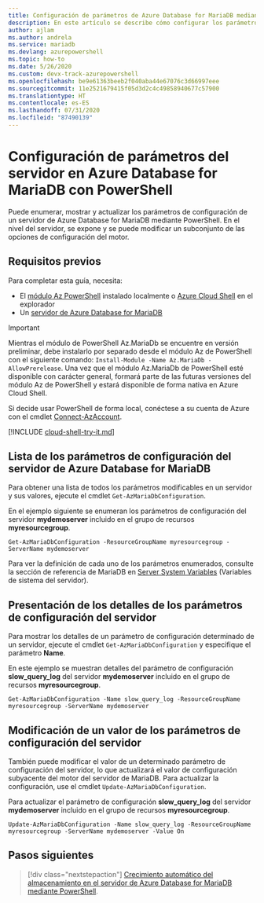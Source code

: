 ```yaml
---
title: Configuración de parámetros de Azure Database for MariaDB mediante Azure PowerShell
description: En este artículo se describe cómo configurar los parámetros de servicio de Azure Database for MariaDB mediante PowerShell.
author: ajlam
ms.author: andrela
ms.service: mariadb
ms.devlang: azurepowershell
ms.topic: how-to
ms.date: 5/26/2020
ms.custom: devx-track-azurepowershell
ms.openlocfilehash: be9e61363beeb2f040aba44e67076c3d66997eee
ms.sourcegitcommit: 11e2521679415f05d3d2c4c49858940677c57900
ms.translationtype: HT
ms.contentlocale: es-ES
ms.lasthandoff: 07/31/2020
ms.locfileid: "87490139"
---
```

# <a name="configure-server-parameters-in-azure-database-for-mariadb-using-powershell"></a>Configuración de parámetros del servidor en Azure Database for MariaDB con PowerShell

Puede enumerar, mostrar y actualizar los parámetros de configuración de un servidor de Azure Database for MariaDB mediante PowerShell. En el nivel del servidor, se expone y se puede modificar un subconjunto de las opciones de configuración del motor.

## <a name="prerequisites"></a>Requisitos previos

Para completar esta guía, necesita:

- El [módulo Az PowerShell](https://docs.microsoft.com/powershell/azure/install-az-ps) instalado localmente o [Azure Cloud Shell](https://shell.azure.com/) en el explorador
- Un [servidor de Azure Database for MariaDB](quickstart-create-mariadb-server-database-using-azure-powershell.md)

> [!IMPORTANT]
> Mientras el módulo de PowerShell Az.MariaDb se encuentre en versión preliminar, debe instalarlo por separado desde el módulo Az de PowerShell con el siguiente comando: `Install-Module -Name Az.MariaDb -AllowPrerelease`.
> Una vez que el módulo Az.MariaDb de PowerShell esté disponible con carácter general, formará parte de las futuras versiones del módulo Az de PowerShell y estará disponible de forma nativa en Azure Cloud Shell.

Si decide usar PowerShell de forma local, conéctese a su cuenta de Azure con el cmdlet [Connect-AzAccount](https://docs.microsoft.com/powershell/module/az.accounts/connect-azaccount).

[!INCLUDE [cloud-shell-try-it.md](../../includes/cloud-shell-try-it.md)]

## <a name="list-server-configuration-parameters-for-azure-database-for-mariadb-server"></a>Lista de los parámetros de configuración del servidor de Azure Database for MariaDB

Para obtener una lista de todos los parámetros modificables en un servidor y sus valores, ejecute el cmdlet `Get-AzMariaDbConfiguration`.

En el ejemplo siguiente se enumeran los parámetros de configuración del servidor **mydemoserver** incluido en el grupo de recursos **myresourcegroup**.

```azurepowershell-interactive
Get-AzMariaDbConfiguration -ResourceGroupName myresourcegroup -ServerName mydemoserver
```

Para ver la definición de cada uno de los parámetros enumerados, consulte la sección de referencia de MariaDB en [Server System Variables](https://dev.mysql.com/doc/refman/5.7/en/server-system-variables.html) (Variables de sistema del servidor).

## <a name="show-server-configuration-parameter-details"></a>Presentación de los detalles de los parámetros de configuración del servidor

Para mostrar los detalles de un parámetro de configuración determinado de un servidor, ejecute el cmdlet `Get-AzMariaDbConfiguration` y especifique el parámetro **Name**.

En este ejemplo se muestran detalles del parámetro de configuración **slow\_query\_log** del servidor **mydemoserver** incluido en el grupo de recursos **myresourcegroup**.

```azurepowershell-interactive
Get-AzMariaDbConfiguration -Name slow_query_log -ResourceGroupName myresourcegroup -ServerName mydemoserver
```

## <a name="modify-a-server-configuration-parameter-value"></a>Modificación de un valor de los parámetros de configuración del servidor

También puede modificar el valor de un determinado parámetro de configuración del servidor, lo que actualizará el valor de configuración subyacente del motor del servidor de MariaDB. Para actualizar la configuración, use el cmdlet `Update-AzMariaDbConfiguration`.

Para actualizar el parámetro de configuración **slow\_query\_log** del servidor **mydemoserver** incluido en el grupo de recursos **myresourcegroup**.

```azurepowershell-interactive
Update-AzMariaDbConfiguration -Name slow_query_log -ResourceGroupName myresourcegroup -ServerName mydemoserver -Value On
```

## <a name="next-steps"></a>Pasos siguientes

> [!div class="nextstepaction"]
> [Crecimiento automático del almacenamiento en el servidor de Azure Database for MariaDB mediante PowerShell](howto-auto-grow-storage-powershell.md).
